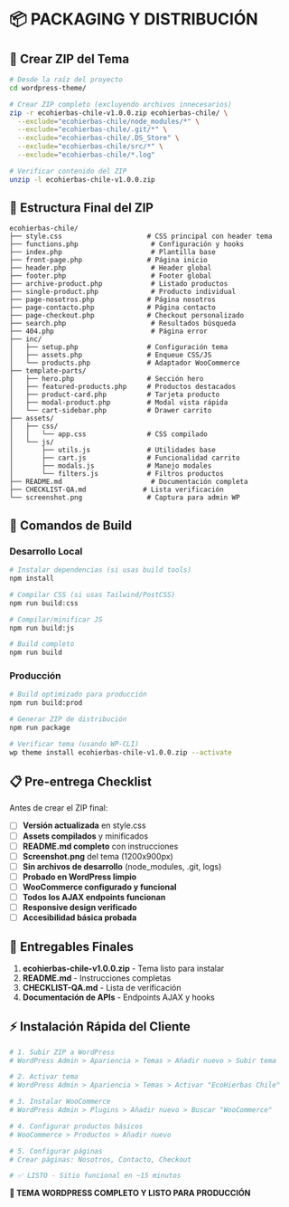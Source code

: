 # 📦 PACKAGING Y DISTRIBUCIÓN

## 🚀 Crear ZIP del Tema

```bash
# Desde la raíz del proyecto
cd wordpress-theme/

# Crear ZIP completo (excluyendo archivos innecesarios)
zip -r ecohierbas-chile-v1.0.0.zip ecohierbas-chile/ \
  --exclude="ecohierbas-chile/node_modules/*" \
  --exclude="ecohierbas-chile/.git/*" \
  --exclude="ecohierbas-chile/.DS_Store" \
  --exclude="ecohierbas-chile/src/*" \
  --exclude="ecohierbas-chile/*.log"

# Verificar contenido del ZIP
unzip -l ecohierbas-chile-v1.0.0.zip
```

## 📁 Estructura Final del ZIP

```
ecohierbas-chile/
├── style.css                     # CSS principal con header tema
├── functions.php                  # Configuración y hooks
├── index.php                      # Plantilla base
├── front-page.php                # Página inicio
├── header.php                     # Header global
├── footer.php                     # Footer global
├── archive-product.php            # Listado productos
├── single-product.php             # Producto individual
├── page-nosotros.php             # Página nosotros
├── page-contacto.php             # Página contacto
├── page-checkout.php             # Checkout personalizado
├── search.php                     # Resultados búsqueda
├── 404.php                        # Página error
├── inc/
│   ├── setup.php                 # Configuración tema
│   ├── assets.php                # Enqueue CSS/JS
│   └── products.php              # Adaptador WooCommerce
├── template-parts/
│   ├── hero.php                  # Sección hero
│   ├── featured-products.php     # Productos destacados
│   ├── product-card.php          # Tarjeta producto
│   ├── modal-product.php         # Modal vista rápida
│   └── cart-sidebar.php          # Drawer carrito
├── assets/
│   ├── css/
│   │   └── app.css               # CSS compilado
│   └── js/
│       ├── utils.js              # Utilidades base
│       ├── cart.js               # Funcionalidad carrito
│       ├── modals.js             # Manejo modales
│       └── filters.js            # Filtros productos
├── README.md                      # Documentación completa
├── CHECKLIST-QA.md              # Lista verificación
└── screenshot.png                # Captura para admin WP
```

## 🔧 Comandos de Build

### Desarrollo Local
```bash
# Instalar dependencias (si usas build tools)
npm install

# Compilar CSS (si usas Tailwind/PostCSS)
npm run build:css

# Compilar/minificar JS
npm run build:js

# Build completo
npm run build
```

### Producción
```bash
# Build optimizado para producción
npm run build:prod

# Generar ZIP de distribución
npm run package

# Verificar tema (usando WP-CLI)
wp theme install ecohierbas-chile-v1.0.0.zip --activate
```

## 📋 Pre-entrega Checklist

Antes de crear el ZIP final:

- [ ] **Versión actualizada** en style.css
- [ ] **Assets compilados** y minificados
- [ ] **README.md completo** con instrucciones
- [ ] **Screenshot.png** del tema (1200x900px)
- [ ] **Sin archivos de desarrollo** (node_modules, .git, logs)
- [ ] **Probado en WordPress limpio**
- [ ] **WooCommerce configurado y funcional**
- [ ] **Todos los AJAX endpoints funcionan**
- [ ] **Responsive design verificado**
- [ ] **Accesibilidad básica probada**

## 🎯 Entregables Finales

1. **ecohierbas-chile-v1.0.0.zip** - Tema listo para instalar
2. **README.md** - Instrucciones completas
3. **CHECKLIST-QA.md** - Lista de verificación
4. **Documentación de APIs** - Endpoints AJAX y hooks

## ⚡ Instalación Rápida del Cliente

```bash
# 1. Subir ZIP a WordPress
# WordPress Admin > Apariencia > Temas > Añadir nuevo > Subir tema

# 2. Activar tema
# WordPress Admin > Apariencia > Temas > Activar "EcoHierbas Chile"

# 3. Instalar WooCommerce
# WordPress Admin > Plugins > Añadir nuevo > Buscar "WooCommerce"

# 4. Configurar productos básicos
# WooCommerce > Productos > Añadir nuevo

# 5. Configurar páginas
# Crear páginas: Nosotros, Contacto, Checkout

# ✅ LISTO - Sitio funcional en ~15 minutos
```

**🎉 TEMA WORDPRESS COMPLETO Y LISTO PARA PRODUCCIÓN**